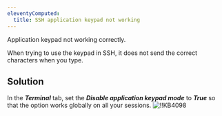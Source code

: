 ```yaml
---
eleventyComputed:
  title: SSH application keypad not working
---
```

Application keypad not working correctly.

When trying to use the keypad in SSH, it does not send the correct characters when you type.
## Solution
In the ***Terminal*** tab, set the ***Disable application keypad mode*** to ***True*** so that the option works globally on all your sessions.
![!!KB4098](https://cdnweb.devolutions.net/docs/en/kb/KB4098.png)
